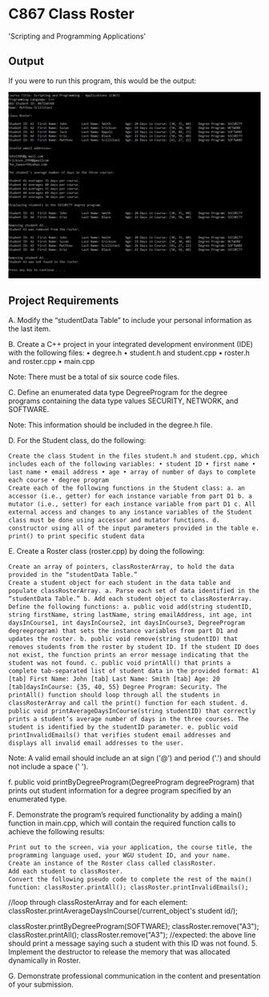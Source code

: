 # C867 Class Roster
'Scripting and Programming Applications'

## Output
If you were to run this program, this would be the output:

![C867 output in console](C867_result.jpg)

## Project Requirements

A. Modify the “studentData Table” to include your personal information as the last item.

B. Create a C++ project in your integrated development environment (IDE) with the following files: • degree.h • student.h and student.cpp • roster.h and roster.cpp • main.cpp

Note: There must be a total of six source code files.

C. Define an enumerated data type DegreeProgram for the degree programs containing the data type values SECURITY, NETWORK, and SOFTWARE.

Note: This information should be included in the degree.h file.

D. For the Student class, do the following:

    Create the class Student in the files student.h and student.cpp, which includes each of the following variables: • student ID • first name • last name • email address • age • array of number of days to complete each course • degree program
    Create each of the following functions in the Student class: a. an accessor (i.e., getter) for each instance variable from part D1 b. a mutator (i.e., setter) for each instance variable from part D1 c. All external access and changes to any instance variables of the Student class must be done using accessor and mutator functions. d. constructor using all of the input parameters provided in the table e. print() to print specific student data

E. Create a Roster class (roster.cpp) by doing the following:

    Create an array of pointers, classRosterArray, to hold the data provided in the “studentData Table.”
    Create a student object for each student in the data table and populate classRosterArray. a. Parse each set of data identified in the “studentData Table.” b. Add each student object to classRosterArray.
    Define the following functions: a. public void add(string studentID, string firstName, string lastName, string emailAddress, int age, int daysInCourse1, int daysInCourse2, int daysInCourse3, DegreeProgram degreeprogram) that sets the instance variables from part D1 and updates the roster. b. public void remove(string studentID) that removes students from the roster by student ID. If the student ID does not exist, the function prints an error message indicating that the student was not found. c. public void printAll() that prints a complete tab-separated list of student data in the provided format: A1 [tab] First Name: John [tab] Last Name: Smith [tab] Age: 20 [tab]daysInCourse: {35, 40, 55} Degree Program: Security. The printAll() function should loop through all the students in classRosterArray and call the print() function for each student. d. public void printAverageDaysInCourse(string studentID) that correctly prints a student’s average number of days in the three courses. The student is identified by the studentID parameter. e. public void printInvalidEmails() that verifies student email addresses and displays all invalid email addresses to the user.

Note: A valid email should include an at sign ('@') and period ('.') and should not include a space (' ').

f. public void printByDegreeProgram(DegreeProgram degreeProgram) that prints out student information for a degree program specified by an enumerated type.

F. Demonstrate the program’s required functionality by adding a main() function in main.cpp, which will contain the required function calls to achieve the following results:

    Print out to the screen, via your application, the course title, the programming language used, your WGU student ID, and your name.
    Create an instance of the Roster class called classRoster.
    Add each student to classRoster.
    Convert the following pseudo code to complete the rest of the main() function: classRoster.printAll(); classRoster.printInvalidEmails();

//loop through classRosterArray and for each element: classRoster.printAverageDaysInCourse(/current_object's student id/);

classRoster.printByDegreeProgram(SOFTWARE); classRoster.remove("A3"); classRoster.printAll(); classRoster.remove("A3"); //expected: the above line should print a message saying such a student with this ID was not found. 5. Implement the destructor to release the memory that was allocated dynamically in Roster.

G. Demonstrate professional communication in the content and presentation of your submission.
